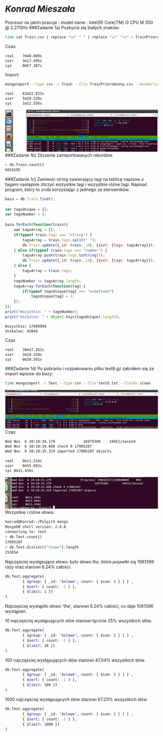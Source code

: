 # *Konrad Mieszała*

Procesor na jakim pracuje :
model name      : Intel(R) Core(TM) i3 CPU       M 350  @ 2.27GHz
###Zadanie 1a)
Pozbycie się białych znaków:
```sh
time cat Train.csv | replace "\n" " " | replace "\r" "\n" > TrainPrzerobiony.csv
```
Czas:
```
real    7m40.809s
user    3m17.495s
sys     0m57.287s
```
Import:
```sh
mongoimport --type csv -c Train --file TrainPrzerobiony.csv --headerline
```
```
real    62m22.013s
user    5m20.328s
sys     1m12.556s
```
![](../images/kmieszala/screan.JPG)
###Zadanie 1b)
Zliczenie zaimportowanych rekordów.
```sh
> db.Train.count()
6034195
```
###Zadanie 1c)
Zamienić string zawierający tagi na tablicę napisów z tagami następnie zliczyć wszystkie tagi i wszystkie różne tagi. Napisać program, który to zrobi korzystając z jednego ze sterowników.
```js
baza = db.Train.find();

var tagsUnique = {};
var tagsNumber = 0;

baza.forEach(function(train){
    var tagsArray = [];
    if(typeof train.tags === "string") {
        tagsArray = train.tags.split(" ");
        db.Train.update({_id: train._id}, {$set: {tags: tagsArray}});
    } else if(typeof train.tags === "number") {
        tagsArray.push(train.tags.toString());
        db.Train.update({_id: train._id}, {$set: {tags: tagsArray}});
    } else {
        tagsArray = train.tags;
    }
    tagsNumber += tagsArray.length;
    tagsArray.forEach(function(tag) {
        if(typeof tagsUnique[tag] === "undefined")
            tagsUnique[tag] = 1;
    });
});
print("Wszystkie: " + tagsNumber);
print("Unikalne: " + Object.keys(tagsUnique).length);
```
```
Wszystkie: 17409994
Unikalne: 42048
```
Czas
```
real    36m17.261s
user    3m10.320s
sys     0m20.591s
```
###Zadanie 1d)
Po pobraniu i rozpakowaniu pliku text8.gz zabrałem się za import wpisów do bazy:
```sh
time mongoimport -c Text --type csv --file text8.txt --fields slowo
```
![](../images/kmieszala/screan2.JPG)
Czas:
```
Wed Nov  6 10:10:34.179 			16979300	34651/second
Wed Nov  6 10:10:34.698 check 9 17005207
Wed Nov  6 10:10:35.329 imported 17005207 objects

real	8m11.334s
user	0m55.993s
sys	0m11.458s
```
![](../images/kmieszala/screan3.JPG)
Wszystkie i różne słowa:
```sh
konrad@Konrad:~/Pulpit$ mongo
MongoDB shell version: 2.4.8
connecting to: test
> db.Text.count()
17005207
> db.Text.distinct("slowo").length
253854
```
Najczęściej występujące słowo: było słowo *the*, które pojawiło się 1061396 razy oraz stanowi 6.24% całości. 
```sh
db.Text.aggregate(
        { $group: { _id: "$slowo", count: { $sum: 1 } } } , 
        { $sort: { count: -1 } }, 
        { $limit: 1 })
)
```
Najczęściej wystąpiło słowo 'the', stanowi 6.24% całości, co daje 1061396 wystąpień.

10 najczęściej występujących słów stanowi łącznie 25% wszystkich słów.
```sh
db.Text.aggregate(
        { $group: { _id: "$slowo", count: { $sum: 1 } } } ,
        { $sort: { count: -1 } },
        { $limit: 10 })
)
```
100 najczęściej występujących słów stanowi 47.04% wszystkich słów.
```sh
db.Text.aggregate(
        { $group: { _id: "$slowo", count: { $sum: 1 } } } ,
        { $sort: { count: -1 } },
        { $limit: 100 })
)
```
1000 najczęściej występujących słów stanowi 67.23% wszystkich słów.
```sh
db.Text.aggregate(
        { $group: { _id: "$slowo", count: { $sum: 1 } } } ,
        { $sort: { count: -1 } },
        { $limit: 1000 })
)
```









